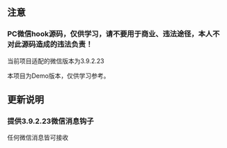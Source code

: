 ## 注意

### PC微信hook源码，仅供学习，请不要用于商业、违法途径，本人不对此源码造成的违法负责！

当前项目适配的微信版本为3.9.2.23


本项目为Demo版本，仅供学习参考。

## 更新说明

### 提供3.9.2.23微信消息钩子
任何微信消息皆可接收
